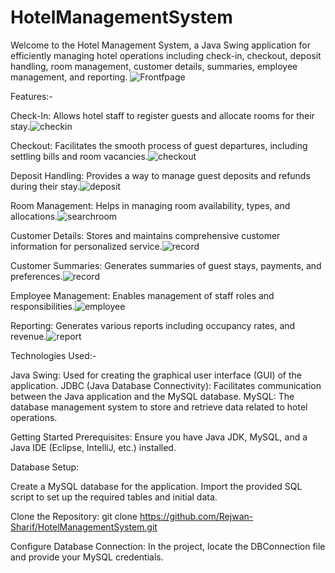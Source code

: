 # HotelManagementSystem

Welcome to the Hotel Management System, a Java Swing application for efficiently managing hotel operations including check-in, checkout, deposit handling, room management, customer details, summaries, employee management, and reporting.
![Frontfpage](https://github.com/Rejwan-Sharif/HotelManagementSystem/assets/32041388/b45dff5b-2d34-43fd-a855-d411dc8c9dbb)

Features:-

Check-In: Allows hotel staff to register guests and allocate rooms for their stay.![checkin](https://github.com/Rejwan-Sharif/HotelManagementSystem/assets/32041388/621bda73-f2ff-4e44-b002-8e8fe5fba72a)

Checkout: Facilitates the smooth process of guest departures, including settling bills and room vacancies.![checkout](https://github.com/Rejwan-Sharif/HotelManagementSystem/assets/32041388/8cadd77f-2019-4093-ba55-25cf3e65f64c)

Deposit Handling: Provides a way to manage guest deposits and refunds during their stay.![deposit](https://github.com/Rejwan-Sharif/HotelManagementSystem/assets/32041388/6bfaa66c-16e7-4fcf-98e3-ede97472a882)

Room Management: Helps in managing room availability, types, and allocations.![searchroom](https://github.com/Rejwan-Sharif/HotelManagementSystem/assets/32041388/b14ef8d8-9b0d-4c41-ae35-91acaa689c16)



Customer Details: Stores and maintains comprehensive customer information for personalized service.![record](https://github.com/Rejwan-Sharif/HotelManagementSystem/assets/32041388/9d6c1cd8-d6f0-4e95-85a1-f03a99608093)

Customer Summaries: Generates summaries of guest stays, payments, and preferences.![record](https://github.com/Rejwan-Sharif/HotelManagementSystem/assets/32041388/22706800-9c63-46c3-9180-7a641e3f8e21)

Employee Management: Enables management of staff roles and responsibilities.![employee](https://github.com/Rejwan-Sharif/HotelManagementSystem/assets/32041388/bb8f1744-a803-4be9-a53f-8dd375f2095d)

Reporting: Generates various reports including occupancy rates, and revenue.![report](https://github.com/Rejwan-Sharif/HotelManagementSystem/assets/32041388/00071af8-4ba8-4836-b5ff-96c31ff97c8c)

Technologies Used:-

Java Swing: Used for creating the graphical user interface (GUI) of the application. JDBC (Java Database Connectivity): Facilitates communication between the Java application and the MySQL database. MySQL: The database management system to store and retrieve data related to hotel operations.

Getting Started Prerequisites: Ensure you have Java JDK, MySQL, and a Java IDE (Eclipse, IntelliJ, etc.) installed.

Database Setup:

Create a MySQL database for the application. Import the provided SQL script to set up the required tables and initial data.

Clone the Repository: git clone https://github.com/Rejwan-Sharif/HotelManagementSystem.git

Configure Database Connection: In the project, locate the DBConnection file and provide your MySQL credentials.

